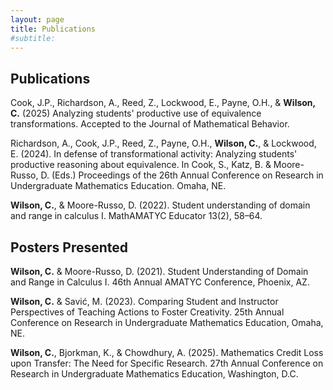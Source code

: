 ```yaml
---
layout: page
title: Publications
#subtitle: 
---
```


## Publications

Cook, J.P., Richardson, A., Reed, Z., Lockwood, E., Payne, O.H., & <b>Wilson, C.</b> (2025) Analyzing students' productive use of equivalence transformations. Accepted to the Journal of Mathematical Behavior.

Richardson, A., Cook, J.P., Reed, Z., Payne, O.H., <b>Wilson, C.</b>, & Lockwood, E. (2024). In defense of transformational activity: Analyzing students' productive reasoning about equivalence. In Cook, S., Katz, B. &amp; Moore-Russo, D. (Eds.) Proceedings of the 26th Annual Conference on Research in Undergraduate Mathematics Education. Omaha, NE.

<b>Wilson, C.</b>, &amp; Moore-Russo, D. (2022). Student understanding of domain and range in calculus I. MathAMATYC Educator 13(2), 58–64. 

## Posters Presented

<b>Wilson, C.</b> &amp; Moore-Russo, D. (2021). Student Understanding of Domain and Range in Calculus I. 46th Annual AMATYC Conference, Phoenix, AZ.

<b>Wilson, C.</b> &amp; Savi&#0263;, M. (2023). Comparing Student and Instructor Perspectives of Teaching Actions to Foster Creativity. 25th Annual Conference on Research in Undergraduate Mathematics Education, Omaha, NE.

<b>Wilson, C.</b>, Bjorkman, K., & Chowdhury, A. (2025). Mathematics Credit Loss upon Transfer: The Need for Specific Research. 27th Annual Conference on Research in Undergraduate Mathematics Education, Washington, D.C.

